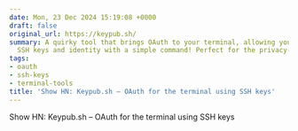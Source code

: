 ```yaml
---
date: Mon, 23 Dec 2024 15:19:08 +0000
draft: false
original_url: https://keypub.sh/
summary: A quirky tool that brings OAuth to your terminal, allowing you to manage
  SSH keys and identity with a simple command! Perfect for the privacy-focused coder.
tags:
- oauth
- ssh-keys
- terminal-tools
title: 'Show HN: Keypub.sh – OAuth for the terminal using SSH keys'
---
```


Show HN: Keypub.sh – OAuth for the terminal using SSH keys